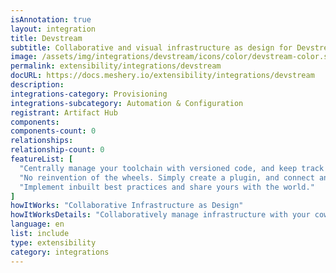 ```yaml
---
isAnnotation: true
layout: integration
title: Devstream
subtitle: Collaborative and visual infrastructure as design for Devstream
image: /assets/img/integrations/devstream/icons/color/devstream-color.svg
permalink: extensibility/integrations/devstream
docURL: https://docs.meshery.io/extensibility/integrations/devstream
description: 
integrations-category: Provisioning
integrations-subcategory: Automation & Configuration
registrant: Artifact Hub
components: 
components-count: 0
relationships: 
relationship-count: 0
featureList: [
  "Centrally manage your toolchain with versioned code, and keep track of every change.",
  "No reinvention of the wheels. Simply create a plugin, and connect any tools you like with DevStream.",
  "Implement inbuilt best practices and share yours with the world."
]
howItWorks: "Collaborative Infrastructure as Design"
howItWorksDetails: "Collaboratively manage infrastructure with your coworkers synchronously sharing the same designs."
language: en
list: include
type: extensibility
category: integrations
---
```

